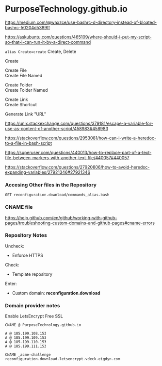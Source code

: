 # PurposeTechnology.github.io


https://medium.com/@waxzce/use-bashrc-d-directory-instead-of-bloated-bashrc-50204d5389ff

https://askubuntu.com/questions/465109/where-should-i-put-my-script-so-that-i-can-run-it-by-a-direct-command

``
alias Create=create
``
Create, Delete


Create  

Create File   
Create File Named

Create Folder  
Create Folder Named  

Create Link  
Create Shortcut  

Generate Link "URL"  

https://unix.stackexchange.com/questions/379181/escape-a-variable-for-use-as-content-of-another-script/458983#458983


https://stackoverflow.com/questions/2953081/how-can-i-write-a-heredoc-to-a-file-in-bash-script

https://superuser.com/questions/440013/how-to-replace-part-of-a-text-file-between-markers-with-another-text-file/440057#440057

https://stackoverflow.com/questions/27920806/how-to-avoid-heredoc-expanding-variables/27921346#27921346

### Accesing Other files in the Repository 
```
GET reconfiguration.download/commands_alias.bash
```

### CNAME file
https://help.github.com/en/github/working-with-github-pages/troubleshooting-custom-domains-and-github-pages#cname-errors


### Repository Notes

Uncheck: 
* Enforce HTTPS 

Check: 
* Template repository 

Enter: 
* Custom domain: **reconfiguration.download**


### Domain provider notes
Enable LetsEncrypt Free SSL

```
CNAME @ PurposeTechnology.github.io

A @ 185.199.108.153  
A @ 185.199.109.153  
A @ 185.199.110.153  
A @ 185.199.111.153  

CNAME _acme-challenge   reconfiguration.download.letsencrypt.vdeck.eigdyn.com
```
